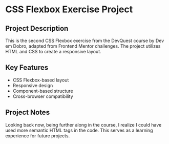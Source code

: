 # CSS Flexbox Exercise Project

## Project Description
This is the second CSS Flexbox exercise from the DevQuest course by Dev em Dobro, adapted from Frontend Mentor challenges. The project utilizes HTML and CSS to create a responsive layout.

## Key Features
- CSS Flexbox-based layout
- Responsive design
- Component-based structure
- Cross-browser compatibility

## Project Notes
Looking back now, being further along in the course, I realize I could have used more semantic HTML tags in the code. This serves as a learning experience for future projects.
